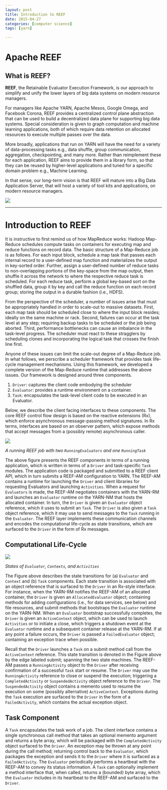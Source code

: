 ```yaml
---
layout: post
title: Introduction to REEF 
date: 2015-04-27
categories: [computer science]
tags: [yarn]

---
```



# Apache REEF

## What is REEF?

**REEF**, the Retainable Evaluator Execution Framework, is our approach to simplify and unify the lower layers of big data systems on modern resource managers.


For managers like Apache YARN, Apache Mesos, Google Omega, and Facebook Corona, REEF provides a centralized control plane abstraction that can be used to build a decentralized data plane for supporting big data systems. Special consideration is given to graph computation and machine learning applications, both of which require data retention on allocated resources to execute multiple passes over the data.


More broadly, applications that run on YARN will have the need for a variety of data-processing tasks e.g., data shuffle, group communication, aggregation, checkpointing, and many more. Rather than reimplement these for each application, REEF aims to provide them in a library form, so that they can be reused by higher-level applications and tuned for a specific domain problem e.g., Machine Learning.


In that sense, our long-term vision is that REEF will mature into a Big Data Application Server, that will host a variety of tool kits and applications, on modern resource managers.


[![](http://sungsoo.github.com/images/REEFDiagram.png)](http://sungsoo.github.com/images/REEFDiagram.png)

---


Introduction to REEF
====================

It is instructive to first remind us of how MapReduce works: Hadoop
Map-Reduce schedules compute tasks on containers for executing map and
reduce functions on record data. The basic structure of a Map-Reduce job
is as follows. For each input block, schedule a map task that passes
each internal record to a user-defined map function and materializes the
output in key-sorted order. Further, assign a user-defined number of
reduce tasks to non-overlapping portions of the key-space from the map
output, then shuffle it across the network to where the respective
reduce task is scheduled. For each reduce task, perform a global
key-based sort on the shuffled data, group it by key and call the reduce
function on each record group; storing the output in a durable fashion
(i.e., HDFS).

From the perspective of the scheduler, a number of issues arise that
must be appropriately handled in order to scale-out to massive datasets.
First, each map task should be scheduled close to where the input block
resides; ideally on the same machine or rack. Second, failures can occur
at the task level at any step; requiring backup tasks to be scheduled or
the job being aborted. Third, performance bottlenecks can cause an
imbalance in the task-level progress. The scheduler must react to these
stragglers by scheduling clones and incorporating the logical task that
crosses the finish line first.

Anyone of these issues can limit the scale-out degree of a Map-Reduce
job. In what follows, we perscribe a scheduler framework that provides
task life-cycle management mechanisms. Using this framework, we
developed a complete version of the Map-Reduce runtime that addresses
the above issues. Our framework is designed around three components.

1.  `Driver`: captures the client code embodying the scheduler
2.  `Evaluator`: provides a runtime environment on a container.
3.  `Task`: encapsulates the task-level client code to be executed in an
    Evaluator.

Below, we describe the client facing interfaces to these components. The
core REEF control flow design is based on the reactive extensions (Rx),
which enforce asynchronous message-passing method signatures. In Rx
terms, interfaces are based on an observer pattern, which expose methods
that accept messages from a (possibly remote) asynchronous caller.



[![](http://sungsoo.github.com/images/reef-architecture.png)](http://sungsoo.github.com/images/reef-architecture.png)

*A running REEF job with two `RunningEvaluators` and one `RunningTask`*



The above figure presents the REEF components in terms of a running
application, which is written in terms of a `Driver` and task-specific
`Task` modules. The application code is packaged and submitted to a REEF
client API, which in turn submits a REEF-AM configuration to YARN. The
REEF-AM contains a runtime for launching the `Driver` and client
libraries for requesting Evaluators and launching `Activities`. When a
request for `Evaluators` is made, the REEF-AM negotiates containers with
the YARN-RM and launches an `Evaluator` runtime on the YARN-NM that
hosts the allocated container. In turn, the `Driver` is given an
`Evaluator` object reference, which it uses to submit an `Task`. The
`Driver` is also given a `Task` object reference, which it may use to
send messages to the `Task` running in the `Evaluator`. The REEF layer
implements these communication channels and encodes the computational
life-cycle as state transitions, which are surfaced to the `Driver` in
the form of Rx messages.


## Computational Life-Cycle



[![](http://sungsoo.github.com/images/states-horizontal.png)](http://sungsoo.github.com/images/states-horizontal.png)

*States of `Evaluator`, `Contexts`, and `Activities`*



The Figure above describes the state transitions for (a) `Evaluator` and
`Context` and (b) `Task` components. Each state transition is associated
with an object reference that is surfaced to the `Driver` in an Rx-style
interface. For instance, when the YARN-RM notifies the REEF-AM of an
allocated container, the `Driver` is given an `AllocatedEvaluator`
object; containing methods for adding configurations (i.e., for data
services, see below) and file resources, and submit methods that
bootstraps the `Evaluator` runtime on the YARN-NM. When an `Evaluator`
bootstrap successfully completes, the `Driver` is given an
`ActiveContext` object, which can be used to launch `Activities` or to
initiate a close, which triggers a shutdown event at the `Evaluator`
runtime and a subsequent container release at the YARN-RM. If at any
point a failure occurs, the `Driver` is passed a `FailedEvaluator`
object; containing an exception trace when possible.

Recall that the `Driver` launches a `Task` on a submit method call from
the `ActiveContext` reference. This state transition is denoted in the
Figure above by the edge labeled submit; spanning the two state
machines. The REEF-AM passes a `RunningActivity` object to the `Driver`
after receiving confirmation of a successful `Task` start or resume. The
`Driver` may use the `RunningActivity` reference to close or suspend the
execution; triggering a `CompletedActivity` or `SuspendedActivity`
object reference to the `Driver`. The `SuspendedActivity` object
contains a memento used to resume the execution on some (possibly
alternative) `ActiveContext`. Exceptions during the `Task` execution are
surfaced to the `Driver` in the form of a `FailedActivity`, which
contains the actual exception object.


## Task Component

A `Task` encapsulates the task work of a job. The client interface
contains a single synchronous call method that takes an optional memento
argument and returns a byte array, which will be packaged with the
`CompletedActivity` object surfaced to the `Driver`. An exception may be
thrown at any point during the call method; returning control back to
the `Evaluator`, which packages the exception and sends it to the
`Driver` where it is surfaced as a `FailedActivity`. The `Evaluator`
periodically performs a heartbeat with the REEF-AM to convey its status
information. A `Task` can optionally implement a method interface that,
when called, returns a (bounded) byte array, which the `Evaluator`
includes in its heartbeat to the REEF-AM and surfaced to the `Driver`.



